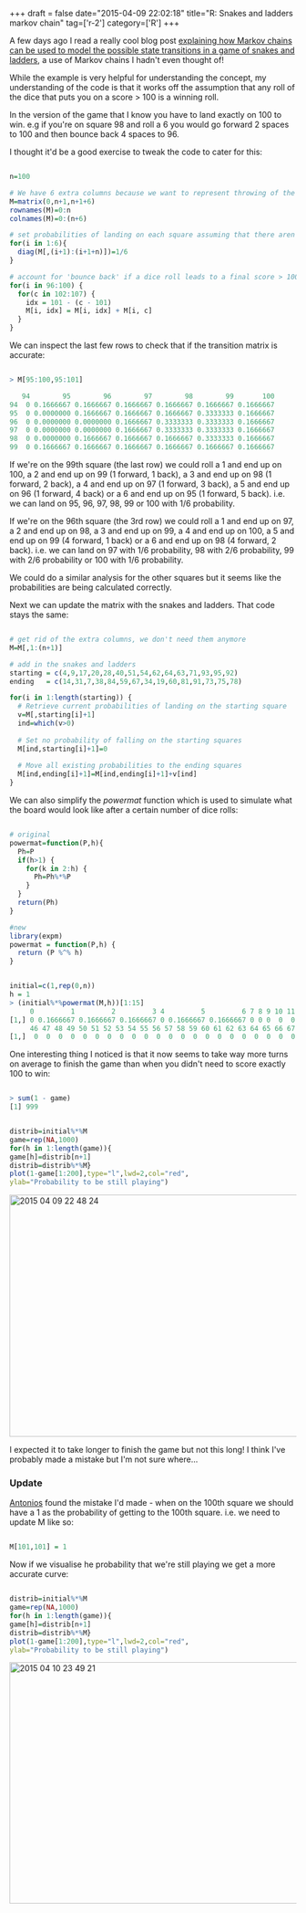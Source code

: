 +++
draft = false
date="2015-04-09 22:02:18"
title="R: Snakes and ladders markov chain"
tag=['r-2']
category=['R']
+++

<p>
A few days ago I read a really cool blog post <a href="http://freakonometrics.blog.free.fr/index.php?post/2011/12/20/Basic-on-Markov-Chain-(for-parents)">explaining how Markov chains can be used to model the possible state transitions in a game of snakes and ladders</a>, a use of Markov chains I hadn't even thought of!
</p>


<p>
While the example is very helpful for understanding the concept, my understanding of the code is that it works off the assumption that any roll of the dice that puts you on a score > 100 is a winning roll.
</p>


<p>In the version of the game that I know you have to land exactly on 100 to win. e.g if you're on square 98 and roll a 6 you would go forward 2 spaces to 100 and then bounce back 4 spaces to 96.
</p>


<p>
I thought it'd be a good exercise to tweak the code to cater for this:
</p>



~~~r

n=100

# We have 6 extra columns because we want to represent throwing of the dice which results in a final square > 100
M=matrix(0,n+1,n+1+6)
rownames(M)=0:n
colnames(M)=0:(n+6)

# set probabilities of landing on each square assuming that there aren't any snakes or ladders
for(i in 1:6){
  diag(M[,(i+1):(i+1+n)])=1/6
}

# account for 'bounce back' if a dice roll leads to a final score > 100
for(i in 96:100) {
  for(c in 102:107) {
    idx = 101 - (c - 101)  
    M[i, idx] = M[i, idx] + M[i, c]
  }  
}
~~~

<p>
We can inspect the last few rows to check that if the transition matrix is accurate:
</p>



~~~r

> M[95:100,95:101]

   94        95        96        97        98        99       100
94  0 0.1666667 0.1666667 0.1666667 0.1666667 0.1666667 0.1666667
95  0 0.0000000 0.1666667 0.1666667 0.1666667 0.3333333 0.1666667
96  0 0.0000000 0.0000000 0.1666667 0.3333333 0.3333333 0.1666667
97  0 0.0000000 0.0000000 0.1666667 0.3333333 0.3333333 0.1666667
98  0 0.0000000 0.1666667 0.1666667 0.1666667 0.3333333 0.1666667
99  0 0.1666667 0.1666667 0.1666667 0.1666667 0.1666667 0.1666667
~~~

<p>
If we're on the 99th square (the last row) we could roll a 1 and end up on 100, a 2 and end up on 99 (1 forward, 1 back), a 3 and end up on 98 (1 forward, 2 back), a 4 and end up on 97 (1 forward, 3 back), a 5 and end up on 96 (1 forward, 4 back) or a 6 and end up on 95 (1 forward, 5 back). i.e. we can land on 95, 96, 97, 98, 99 or 100 with 1/6 probability.
</p>


<p>
If we're on the 96th square (the 3rd row) we could roll a 1 and end up on 97, a 2 and end up on 98, a 3 and end up on 99, a 4 and end up on 100, a 5 and end up on 99 (4 forward, 1 back) or a 6 and end up on 98 (4 forward, 2 back). i.e. we can land on 97 with 1/6 probability, 98 with 2/6 probability, 99 with 2/6 probability or 100 with 1/6 probability.
</p>


<p>We could do a similar analysis for the other squares but it seems like the probabilities are being calculated correctly.</p>


<p>
Next we can update the matrix with the snakes and ladders. That code stays the same:
</p>



~~~r

# get rid of the extra columns, we don't need them anymore
M=M[,1:(n+1)]

# add in the snakes and ladders
starting = c(4,9,17,20,28,40,51,54,62,64,63,71,93,95,92)
ending   = c(14,31,7,38,84,59,67,34,19,60,81,91,73,75,78)

for(i in 1:length(starting)) {
  # Retrieve current probabilities of landing on the starting square
  v=M[,starting[i]+1]  
  ind=which(v>0)
  
  # Set no probability of falling on the starting squares
  M[ind,starting[i]+1]=0
  
  # Move all existing probabilities to the ending squares
  M[ind,ending[i]+1]=M[ind,ending[i]+1]+v[ind]
}
~~~

<p>We can also simplify the <cite>powermat</cite> function which is used to simulate what the board would look like after a certain number of dice rolls:</p>



~~~r

# original
powermat=function(P,h){
  Ph=P
  if(h>1) {
    for(k in 2:h) {
      Ph=Ph%*%P
    }
  }
  return(Ph)
}

#new 
library(expm)
powermat = function(P,h) {
  return (P %^% h)
}
~~~

<p>

</p>



~~~r

initial=c(1,rep(0,n))
h = 1
> (initial%*%powermat(M,h))[1:15]
     0         1         2         3 4         5         6 7 8 9 10 11 12 13        14 15 16 17 18 19 20 21 22 23 24 25 26 27 28 29 30 31 32 33 34 35 36 37 38 39 40 41 42 43 44 45
[1,] 0 0.1666667 0.1666667 0.1666667 0 0.1666667 0.1666667 0 0 0  0  0  0  0 0.1666667  0  0  0  0  0  0  0  0  0  0  0  0  0  0  0  0  0  0  0  0  0  0  0  0  0  0  0  0  0  0  0
     46 47 48 49 50 51 52 53 54 55 56 57 58 59 60 61 62 63 64 65 66 67 68 69 70 71 72 73 74 75 76 77 78 79 80 81 82 83 84 85 86 87 88 89 90 91 92 93 94 95 96 97 98 99 100
[1,]  0  0  0  0  0  0  0  0  0  0  0  0  0  0  0  0  0  0  0  0  0  0  0  0  0  0  0  0  0  0  0  0  0  0  0  0  0  0  0  0  0  0  0  0  0  0  0  0  0  0  0  0  0  0   0
~~~

<p>
One interesting thing I noticed is that it now seems to take way more turns on average to finish the game than when you didn't need to score exactly 100 to win:
</p>



~~~r

> sum(1 - game)
[1] 999
~~~


~~~r

distrib=initial%*%M
game=rep(NA,1000)
for(h in 1:length(game)){
game[h]=distrib[n+1]
distrib=distrib%*%M}
plot(1-game[1:200],type="l",lwd=2,col="red",
ylab="Probability to be still playing")
~~~

<div>
<img src="{{<siteurl>}}/uploads/2015/04/2015-04-09_22-48-24.png" alt="2015 04 09 22 48 24" title="2015-04-09_22-48-24.png" border="0" width="574" height="424" />
</div>

<p>
I expected it to take longer to finish the game but not this long! I think I've probably made a mistake but I'm not sure where...
</p>


<h3>Update</h3>

<p><a href="https://twitter.com/tonkouts">Antonios</a> found the mistake I'd made - when on the 100th square we should have a 1 as the probability of getting to the 100th square. i.e. we need to update M like so:</p>



~~~r

M[101,101] = 1
~~~

<p>Now if we visualise he probability that we're still playing we get a more accurate curve:</p>



~~~r

distrib=initial%*%M
game=rep(NA,1000)
for(h in 1:length(game)){
game[h]=distrib[n+1]
distrib=distrib%*%M}
plot(1-game[1:200],type="l",lwd=2,col="red",
ylab="Probability to be still playing")
~~~

<div><img src="{{<siteurl>}}/uploads/2015/04/2015-04-10_23-49-21.png" alt="2015 04 10 23 49 21" title="2015-04-10_23-49-21.png" border="0" width="570" height="423" />

</div>
